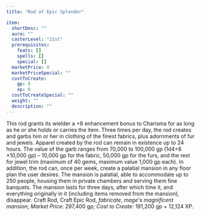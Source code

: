```yaml
---
title: "Rod of Epic Splendor"

item:
  shortDesc: ""
  aura: ""
  casterLevel: "21st"
  prerequisites:
    feats: []
    spells: []
    special: []
  marketPrice: 0
  marketPriceSpecial: ""
  costToCreate:
    gp: 0
    xp: 0
  costToCreateSpecial: ""
  weight: ""
  description: ""
---
```

This rod grants its wielder a +8 enhancement bonus to Charisma for as long as he or she holds or carries the item. Three times per day, the rod creates and garbs him or her in clothing of the finest fabrics, plus adornments of fur and jewels. Apparel created by the rod can remain in existence up to 24 hours. The value of the garb ranges from 70,000 to 100,000 gp (1d4+6 &times;10,000 gp) &ndash; 10,000 gp for the fabric, 50,000 gp for the furs, and the rest for jewel trim (maximum of 40 gems, maximum value 1,000 gp each). In addition, the rod can, once per week, create a palatial mansion in any floor plan the user desires. The mansion is palatial, able to accommodate up to 250 people, housing them in private chambers and serving them fine banquets. The mansion lasts for three days, after which time it, and everything originally in it (including items removed from the mansion), disappear.
Craft Rod, Craft Epic Rod, _fabricate_, _mage's magnificent mansion_; _Market Price:_ 297,400 gp; _Cost to Create:_ 191,200 gp + 12,124 XP.

